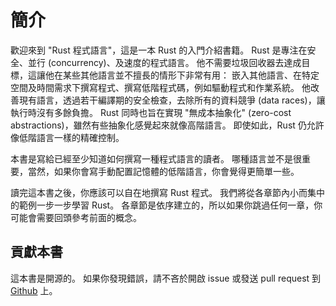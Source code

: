# 簡介


歡迎來到 "Rust 程式語言"，這是一本 Rust 的入門介紹書籍。
Rust 是專注在安全、並行 (concurrency)、及速度的程式語言。
他不需要垃圾回收器去達成目標，這讓他在某些其他語言並不擅長的情形下非常有用：
嵌入其他語言、在特定空間及時間需求下撰寫程式、撰寫低階程式碼，例如驅動程式和作業系統。
他改善現有語言，透過若干編譯期的安全檢查，去除所有的資料競爭 (data races)，讓執行時沒有多餘負擔。
Rust 同時也旨在實現 "無成本抽象化" (zero-cost abstractions)，雖然有些抽象化感覺起來就像高階語言。
即使如此，Rust 仍允許像低階語言一樣的精確控制。

本書是寫給已經至少知道如何撰寫一種程式語言的讀者。
哪種語言並不是很重要，當然，如果你會寫手動配置記憶體的低階語言，你會覺得更簡單一些。

讀完這本書之後，你應該可以自在地撰寫 Rust 程式。
我們將從各章節內小而集中的範例一步一步學習 Rust。
各章節是依序建立的，所以如果你跳過任何一章，你可能會需要回頭參考前面的概念。

## 貢獻本書

這本書是開源的。
如果你發現錯誤，請不吝於開啟 issue 或發送 pull request 到 [Github] 上。

[GitHub]: https://github.com/rust-lang/book
